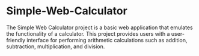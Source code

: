 # Simple-Web-Calculator
The Simple Web Calculator project is a basic web application that emulates the functionality of a calculator. This project provides users with a user-friendly interface for performing arithmetic calculations such as addition, subtraction, multiplication, and division.
